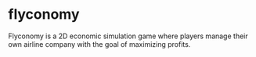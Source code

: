 # flyconomy
Flyconomy is a 2D economic simulation game where players manage their own airline company with the goal of maximizing profits.
